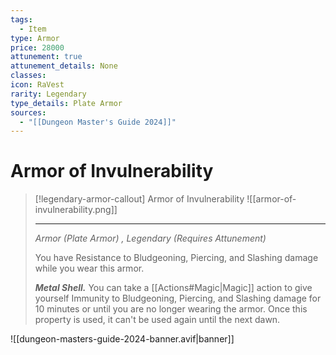 ```yaml
---
tags:
  - Item
type: Armor
price: 28000
attunement: true
attunement_details: None
classes: 
icon: RaVest
rarity: Legendary
type_details: Plate Armor
sources:
  - "[[Dungeon Master's Guide 2024]]"
---
```

# Armor of Invulnerability
>[!legendary-armor-callout] Armor of Invulnerability
>![[armor-of-invulnerability.png]]
>
>- - -
>_Armor (Plate Armor) , Legendary (Requires Attunement)_
>
>You have Resistance to Bludgeoning, Piercing, and Slashing damage while you wear this armor.
>
>**_Metal Shell._** You can take a [[Actions#Magic\|Magic]] action to give yourself Immunity to Bludgeoning, Piercing, and Slashing damage for 10 minutes or until you are no longer wearing the armor. Once this property is used, it can't be used again until the next dawn.
>


![[dungeon-masters-guide-2024-banner.avif|banner]]